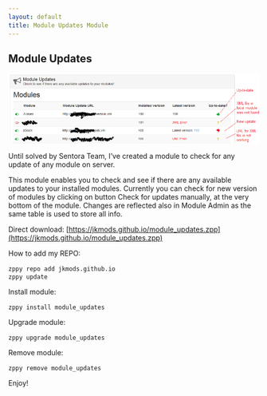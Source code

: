 ```yaml
---
layout: default
title: Module Updates Module
---
```


## Module Updates
![module_updates](https://raw.githubusercontent.com/jkmods/jkmods.github.io/master/module_updates.png)

Until solved by Sentora Team, I’ve created a module to check for any update of any module on server.

This module enables you to check and see if there are any available updates to your installed modules.
Currently you can check for new version of modules by clicking on button Check for updates manually, at the very bottom of the module. Changes are reflected also in Module Admin as the same table is used to store all info.

Direct download:
[https://jkmods.github.io/module_updates.zpp](https://jkmods.github.io/module_updates.zpp)

How to add my REPO:
```
zppy repo add jkmods.github.io
zppy update
```

Install module:
```
zppy install module_updates
```

Upgrade module:
```
zppy upgrade module_updates
```

Remove module:
```
zppy remove module_updates
```


Enjoy!
